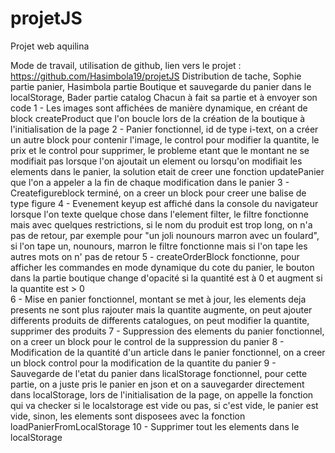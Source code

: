 # projetJS
Projet web aquilina


Mode de travail, utilisation de github, lien vers le projet : https://github.com/Hasimbola19/projetJS
Distribution de tache, Sophie partie panier, Hasimbola partie Boutique et sauvegarde du panier dans le localStorage, Bader partie catalog
Chacun à fait sa partie et à envoyer son code
1 - Les images sont affichées de manière dynamique, en créant de block createProduct que l'on boucle lors de la création de la boutique à l'initialisation de la page
2 - Panier fonctionnel, id de type i-text, on a créer un autre block pour contenir l'image, le control pour modifier la quantite, le prix et le control pour supprimer, le probleme etant que le montant ne se modifiait pas lorsque l'on ajoutait un element ou lorsqu'on modifiait les elements dans le panier, la solution etait de creer une fonction updatePanier que l'on a appeler a la fin de chaque modification dans le panier
3 - Createfigureblock terminé, on a creer un block pour creer une balise de type figure
4 - Evenement keyup est affiché dans la console du navigateur lorsque l'on texte quelque chose dans l'element filter, le filtre fonctionne mais avec quelques restrictions, si le nom du produit est trop long, on n'a pas de retour, par exemple pour "un joli nounours marron avec un foulard", si l'on tape un, nounours, marron le filtre fonctionne mais si l'on tape les autres mots on n' pas de retour
5 - createOrderBlock fonctionne, pour afficher les commandes en mode dynamique du cote du panier, le bouton dans la partie boutique change d'opacité si la quantité est à 0 et augment si la quantite est > 0  
6 - Mise en panier fonctionnel, montant se met à jour, les elements deja presents ne sont plus rajouter mais la quantite augmente, on peut ajouter differents produits de differents catalogues, on peut modifier la quantite, supprimer des produits
7 - Suppression des elements du panier fonctionnel, on a creer un block pour le control de la suppression du panier
8 - Modification de la quantité d'un article dans le panier fonctionnel, on a creer un block control pour la modification de la quantite du panier
9 - Sauvegarde de l'etat du panier dans licalStorage fonctionnel, pour cette partie, on a juste pris le panier en json et on a sauvegarder directement dans localStorage, lors de l'initialisation de la page, on appelle la fonction qui va checker si le localstorage est vide ou pas, si c'est vide, le panier est vide, sinon, les elements sont disposees avec la fonction loadPanierFromLocalStorage
10 - Supprimer tout les elements dans le localStorage
